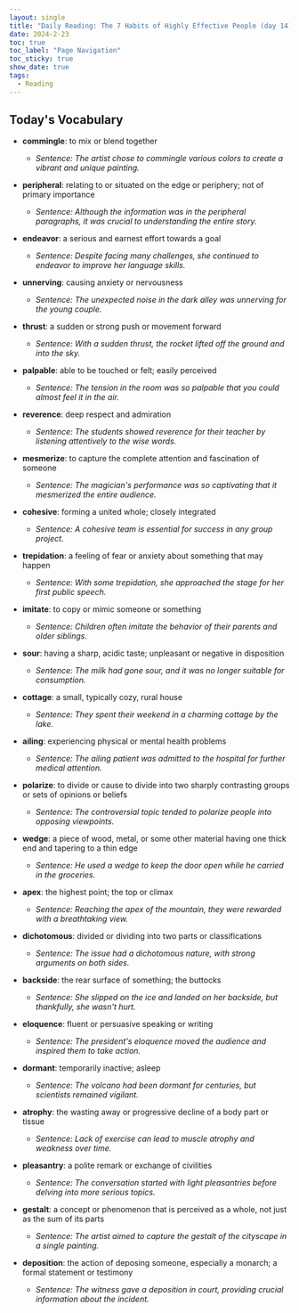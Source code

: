 ```yaml
---
layout: single
title: "Daily Reading: The 7 Habits of Highly Effective People (day 14)"
date: 2024-2-23
toc: true
toc_label: "Page Navigation"
toc_sticky: true
show_date: true
tags:
  - Reading
---
```


## Today's Vocabulary

- **commingle**: to mix or blend together

  - _Sentence: The artist chose to commingle various colors to create a vibrant and unique painting._

- **peripheral**: relating to or situated on the edge or periphery; not of primary importance

  - _Sentence: Although the information was in the peripheral paragraphs, it was crucial to understanding the entire story._

- **endeavor**: a serious and earnest effort towards a goal

  - _Sentence: Despite facing many challenges, she continued to endeavor to improve her language skills._

- **unnerving**: causing anxiety or nervousness

  - _Sentence: The unexpected noise in the dark alley was unnerving for the young couple._

- **thrust**: a sudden or strong push or movement forward

  - _Sentence: With a sudden thrust, the rocket lifted off the ground and into the sky._

- **palpable**: able to be touched or felt; easily perceived

  - _Sentence: The tension in the room was so palpable that you could almost feel it in the air._

- **reverence**: deep respect and admiration

  - _Sentence: The students showed reverence for their teacher by listening attentively to the wise words._

- **mesmerize**: to capture the complete attention and fascination of someone

  - _Sentence: The magician's performance was so captivating that it mesmerized the entire audience._

- **cohesive**: forming a united whole; closely integrated

  - _Sentence: A cohesive team is essential for success in any group project._

- **trepidation**: a feeling of fear or anxiety about something that may happen

  - _Sentence: With some trepidation, she approached the stage for her first public speech._

- **imitate**: to copy or mimic someone or something

  - _Sentence: Children often imitate the behavior of their parents and older siblings._

- **sour**: having a sharp, acidic taste; unpleasant or negative in disposition

  - _Sentence: The milk had gone sour, and it was no longer suitable for consumption._

- **cottage**: a small, typically cozy, rural house

  - _Sentence: They spent their weekend in a charming cottage by the lake._

- **ailing**: experiencing physical or mental health problems

  - _Sentence: The ailing patient was admitted to the hospital for further medical attention._

- **polarize**: to divide or cause to divide into two sharply contrasting groups or sets of opinions or beliefs

  - _Sentence: The controversial topic tended to polarize people into opposing viewpoints._

- **wedge**: a piece of wood, metal, or some other material having one thick end and tapering to a thin edge

  - _Sentence: He used a wedge to keep the door open while he carried in the groceries._

- **apex**: the highest point; the top or climax

  - _Sentence: Reaching the apex of the mountain, they were rewarded with a breathtaking view._

- **dichotomous**: divided or dividing into two parts or classifications

  - _Sentence: The issue had a dichotomous nature, with strong arguments on both sides._

- **backside**: the rear surface of something; the buttocks

  - _Sentence: She slipped on the ice and landed on her backside, but thankfully, she wasn't hurt._

- **eloquence**: fluent or persuasive speaking or writing

  - _Sentence: The president's eloquence moved the audience and inspired them to take action._

- **dormant**: temporarily inactive; asleep

  - _Sentence: The volcano had been dormant for centuries, but scientists remained vigilant._

- **atrophy**: the wasting away or progressive decline of a body part or tissue

  - _Sentence: Lack of exercise can lead to muscle atrophy and weakness over time._

- **pleasantry**: a polite remark or exchange of civilities

  - _Sentence: The conversation started with light pleasantries before delving into more serious topics._

- **gestalt**: a concept or phenomenon that is perceived as a whole, not just as the sum of its parts

  - _Sentence: The artist aimed to capture the gestalt of the cityscape in a single painting._

- **deposition**: the action of deposing someone, especially a monarch; a formal statement or testimony
  - _Sentence: The witness gave a deposition in court, providing crucial information about the incident._
